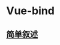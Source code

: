 # Vue-bind

## [简单叙述](http://yupengfei.cn/2018/05/07/vue%E5%8F%8C%E5%90%91%E7%BB%91%E5%AE%9A%E7%9A%84%E5%8E%9F%E7%90%86/#more) 


